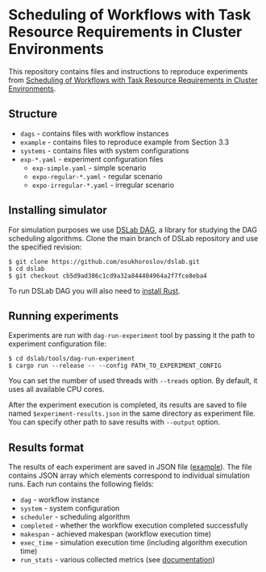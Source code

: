 # Scheduling of Workflows with Task Resource Requirements in Cluster Environments

This repository contains files and instructions to reproduce experiments from [Scheduling of Workflows with Task Resource Requirements in Cluster Environments](https://link.springer.com/chapter/10.1007/978-3-031-41673-6_14).

## Structure

- `dags` - contains files with workflow instances
- `example` - contains files to reproduce example from Section 3.3
- `systems` - contains files with system configurations
- `exp-*.yaml` - experiment configuration files
  - `exp-simple.yaml` - simple scenario
  - `expo-regular-*.yaml` - regular scenario
  - `expo-irregular-*.yaml` - irregular scenario

## Installing simulator

For simulation purposes we use [DSLab DAG](https://github.com/osukhoroslov/dslab/tree/main/crates/dslab-dag), a library for studying the DAG scheduling algorithms. Clone the main branch of DSLab repository and use the specified revision:

```
$ git clone https://github.com/osukhoroslov/dslab.git
$ cd dslab
$ git checkout cb5d9ad386c1cd9a32a844404964a2f7fce8eba4
```

To run DSLab DAG you will also need to [install Rust](https://www.rust-lang.org/tools/install). 

## Running experiments

Experiments are run with `dag-run-experiment` tool by passing it the path to experiment configuration file:

```
$ cd dslab/tools/dag-run-experiment
$ cargo run --release -- --config PATH_TO_EXPERIMENT_CONFIG
```

You can set the number of used threads with `--treads` option. By default, it uses all available CPU cores. 

After the experiment execution is completed, its results are saved to file named `$experiment-results.json` in the same directory as experiment file. You can specify other path to save results with `--output` option.

## Results format

The results of each experiment are saved in JSON file ([example](example/example-results.json)). The file contains JSON array which elements correspond to individual simulation runs. Each run contains the following fields:

- `dag` - workflow instance
- `system` - system configuration
- `scheduler` - scheduling algorithm
- `completed` - whether the workflow execution completed successfully
- `makespan` - achieved makespan (workflow execution time)
- `exec_time` - simulation execution time (including algorithm execution time)
- `run_stats` - various collected metrics (see [documentation](https://osukhoroslov.github.io/dslab/docs/dslab_dag/run_stats/struct.RunStats.html))
